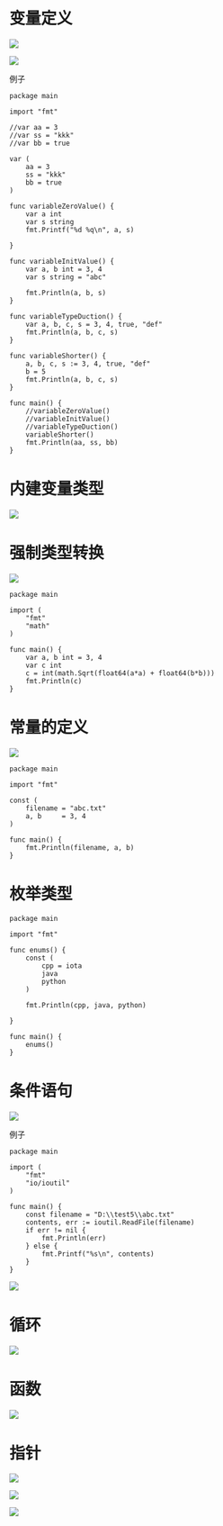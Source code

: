 #  变量定义





![](https://images.cnblogs.com/cnblogs_com/wangshuo1/1613306/o_220916133705_%E5%BE%AE%E4%BF%A1%E6%88%AA%E5%9B%BE_20220916213652.png)

![](https://images.cnblogs.com/cnblogs_com/wangshuo1/1613306/o_220916133859_%E5%BE%AE%E4%BF%A1%E6%88%AA%E5%9B%BE_20220916213837.png)



例子

```
package main

import "fmt"

//var aa = 3
//var ss = "kkk"
//var bb = true

var (
	aa = 3
	ss = "kkk"
	bb = true
)

func variableZeroValue() {
	var a int
	var s string
	fmt.Printf("%d %q\n", a, s)

}

func variableInitValue() {
	var a, b int = 3, 4
	var s string = "abc"

	fmt.Println(a, b, s)
}

func variableTypeDuction() {
	var a, b, c, s = 3, 4, true, "def"
	fmt.Println(a, b, c, s)
}

func variableShorter() {
	a, b, c, s := 3, 4, true, "def"
	b = 5
	fmt.Println(a, b, c, s)
}

func main() {
	//variableZeroValue()
	//variableInitValue()
	//variableTypeDuction()
	variableShorter()
	fmt.Println(aa, ss, bb)
}
```



# 内建变量类型



![](https://images.cnblogs.com/cnblogs_com/wangshuo1/1613306/o_220917011324_%E5%BE%AE%E4%BF%A1%E6%88%AA%E5%9B%BE_20220917091311.png)







# 强制类型转换

![](https://images.cnblogs.com/cnblogs_com/wangshuo1/1613306/o_220919045153_%E5%BE%AE%E4%BF%A1%E6%88%AA%E5%9B%BE_20220919125125.png)



```
package main

import (
	"fmt"
	"math"
)

func main() {
	var a, b int = 3, 4
	var c int
	c = int(math.Sqrt(float64(a*a) + float64(b*b)))
	fmt.Println(c)
}
```



# 常量的定义



![](https://images.cnblogs.com/cnblogs_com/wangshuo1/1613306/o_220919051817_%E5%BE%AE%E4%BF%A1%E6%88%AA%E5%9B%BE_20220919131807.png)



```
package main

import "fmt"

const (
	filename = "abc.txt"
	a, b     = 3, 4
)

func main() {
	fmt.Println(filename, a, b)
}
```



# 枚举类型



```
package main

import "fmt"

func enums() {
	const (
		cpp = iota
		java
		python
	)

	fmt.Println(cpp, java, python)

}

func main() {
	enums()
}
```



# 条件语句



![](https://images.cnblogs.com/cnblogs_com/wangshuo1/1613306/o_220919052949_%E5%BE%AE%E4%BF%A1%E6%88%AA%E5%9B%BE_20220919132938.png)



例子

```
package main

import (
	"fmt"
	"io/ioutil"
)

func main() {
	const filename = "D:\\test5\\abc.txt"
	contents, err := ioutil.ReadFile(filename)
	if err != nil {
		fmt.Println(err)
	} else {
		fmt.Printf("%s\n", contents)
	}
}
```



![](https://images.cnblogs.com/cnblogs_com/wangshuo1/1613306/o_220919054421_%E5%BE%AE%E4%BF%A1%E6%88%AA%E5%9B%BE_20220919134403.png)



# 循环



![](https://images.cnblogs.com/cnblogs_com/wangshuo1/1613306/o_220919060932_%E5%BE%AE%E4%BF%A1%E6%88%AA%E5%9B%BE_20220919140646.png)



# 函数





![](https://images.cnblogs.com/cnblogs_com/wangshuo1/1613306/o_220919070657_%E5%BE%AE%E4%BF%A1%E6%88%AA%E5%9B%BE_20220919140646.png)



# 指针



![](https://images.cnblogs.com/cnblogs_com/wangshuo1/1613306/o_220919091231_%E5%BE%AE%E4%BF%A1%E6%88%AA%E5%9B%BE_20220919171224.png)





![](https://images.cnblogs.com/cnblogs_com/wangshuo1/1613306/o_220919092212_%E5%BE%AE%E4%BF%A1%E6%88%AA%E5%9B%BE_20220919171224.png)



![](https://images.cnblogs.com/cnblogs_com/wangshuo1/1613306/o_220919111131_%E5%BE%AE%E4%BF%A1%E6%88%AA%E5%9B%BE_20220919191121.png)





































































































